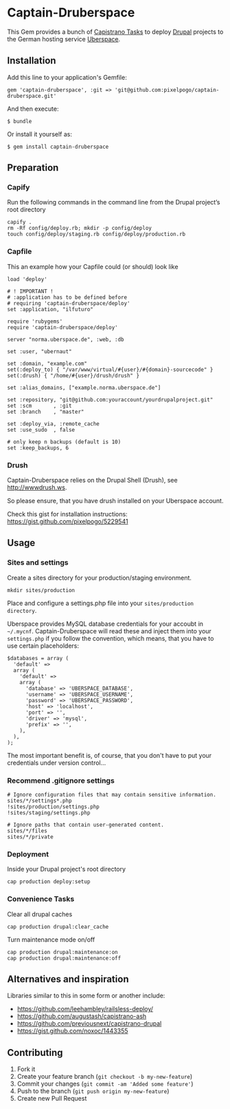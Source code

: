 # Captain-Druberspace

This Gem provides a bunch of [Capistrano Tasks](https://github.com/capistrano/capistrano/wiki/Capistrano-Tasks) to deploy [Drupal](http://www.drupal.org) projects to the German hosting service [Uberspace](http://www.uberspace.de).

## Installation

Add this line to your application's Gemfile:

    gem 'captain-druberspace', :git => 'git@github.com:pixelpogo/captain-druberspace.git'

And then execute:

    $ bundle

Or install it yourself as:

    $ gem install captain-druberspace

## Preparation

### Capify

Run the following commands in the command line from the Drupal project’s root directory

    capify .
    rm -Rf config/deploy.rb; mkdir -p config/deploy
    touch config/deploy/staging.rb config/deploy/production.rb


### Capfile

This an example how your Capfile could (or should) look like

    load 'deploy'

    # ! IMPORTANT !
    # :application has to be defined before
    # requiring 'captain-druberspace/deploy'
    set :application, "ilfuturo"

    require 'rubygems'
    require 'captain-druberspace/deploy'

    server "norma.uberspace.de", :web, :db

    set :user, "ubernaut"

    set :domain, "example.com"
    set(:deploy_to) { "/var/www/virtual/#{user}/#{domain}-sourcecode" }
    set(:drush) { "/home/#{user}/drush/drush" }

    set :alias_domains, ["example.norma.uberspace.de"]

    set :repository, "git@github.com:youraccount/yourdrupalproject.git"
    set :scm       , :git
    set :branch    , "master"

    set :deploy_via, :remote_cache
    set :use_sudo  , false

    # only keep n backups (default is 10)
    set :keep_backups, 6

### Drush

Captain-Druberspace relies on the Drupal Shell (Drush), see <http://wwwdrush.ws>.

So please ensure, that you have drush installed on your Uberspace account.

Check this gist for installation instructions: <https://gist.github.com/pixelpogo/5229541>


## Usage

### Sites and settings

Create a sites directory for your production/staging environment.

    mkdir sites/production

Place and configure a settings.php file into your `sites/production directory`.

Uberspace provides MySQL database credentials for your accoubt in `~/.mycnf`. Captain-Druberspace will read these and inject them into your `settings.php` if you follow the convention, which means, that you have to use certain placeholders:

    $databases = array (
      'default' =>
      array (
        'default' =>
        array (
          'database' => 'UBERSPACE_DATABASE',
          'username' => 'UBERSPACE_USERNAME',
          'password' => 'UBERSPACE_PASSWORD',
          'host' => 'localhost',
          'port' => '',
          'driver' => 'mysql',
          'prefix' => '',
        ),
      ),
    );

The most important benefit is, of course, that you don't have to put your credentials under version control...

### Recommend .gitignore settings

    # Ignore configuration files that may contain sensitive information.
    sites/*/settings*.php
    !sites/production/settings.php
    !sites/staging/settings.php

    # Ignore paths that contain user-generated content.
    sites/*/files
    sites/*/private



### Deployment

Inside your Drupal project's root directory

    cap production deploy:setup

### Convenience Tasks

Clear all drupal caches

    cap production drupal:clear_cache

Turn maintenance mode on/off

    cap production drupal:maintenance:on
    cap production drupal:maintenance:off


## Alternatives and inspiration

Libraries similar to this in some form or another include:

* <https://github.com/leehambley/railsless-deploy/>
* <https://github.com/augustash/capistrano-ash>
* <https://github.com/previousnext/capistrano-drupal>
* <https://gist.github.com/noxoc/1443355>



## Contributing

1. Fork it
2. Create your feature branch (`git checkout -b my-new-feature`)
3. Commit your changes (`git commit -am 'Added some feature'`)
4. Push to the branch (`git push origin my-new-feature`)
5. Create new Pull Request
